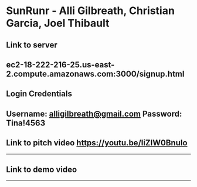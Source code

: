 # SunRunr - Alli Gilbreath, Christian Garcia, Joel Thibault
Link to server
----
ec2-18-222-216-25.us-east-2.compute.amazonaws.com:3000/signup.html
----
Login Credentials
----
Username: alligilbreath@gmail.com
Password: Tina!4563
----
Link to pitch video
https://youtu.be/IiZIW0BnuIo 
----

----
Link to demo video
----
----
